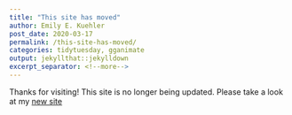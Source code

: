 ```yaml
---
title: "This site has moved"
author: Emily E. Kuehler
post_date: 2020-03-17
permalink: /this-site-has-moved/
categories: tidytuesday, gganimate
output: jekyllthat::jekylldown
excerpt_separator: <!--more-->
---
```


Thanks for visiting! This site is no longer being updated. Please take a look at my  [new site](https://www.emilykuehler.com/)
